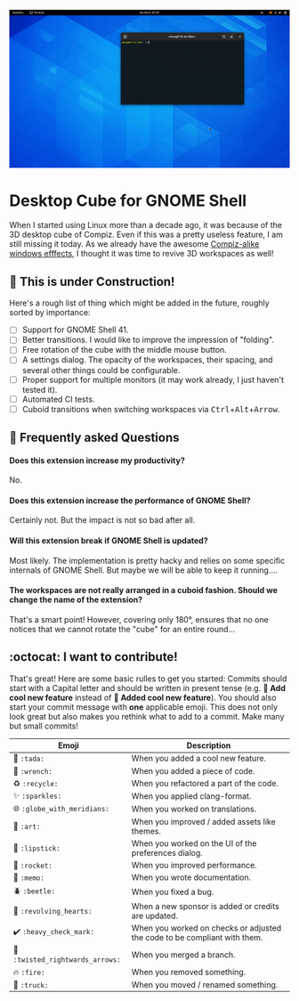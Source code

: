 <p align="center">
  <img src ="docs/pics/teaser.gif" />
</p>

# Desktop Cube for GNOME Shell

When I started using Linux more than a decade ago, it was because of the 3D desktop cube of Compiz.
Even if this was a pretty useless feature, I am still missing it today.
As we already have the awesome [Compiz-alike windows efffects](https://extensions.gnome.org/extension/2950/compiz-alike-windows-effect/), I thought it was time to revive 3D workspaces as well!

## :construction: This is under Construction!

Here's a rough list of thing which might be added in the future, roughly sorted by importance:

- [ ] Support for GNOME Shell 41.
- [ ] Better transitions. I would like to improve the impression of "folding".
- [ ] Free rotation of the cube with the middle mouse button.
- [ ] A settings dialog. The opacity of the workspaces, their spacing, and several other things could be configurable.
- [ ] Proper support for multiple monitors (it may work already, I just haven't tested it).
- [ ] Automated CI tests.
- [ ] Cuboid transitions when switching workspaces via <kbd>Ctrl</kbd>+<kbd>Alt</kbd>+<kbd>Arrow</kbd>.

## :exploding_head: Frequently asked Questions

#### Does this extension increase my productivity?

No.

#### Does this extension increase the performance of GNOME Shell?

Certainly not. But the impact is not so bad after all.

#### Will this extension break if GNOME Shell is updated?

Most likely. The implementation is pretty hacky and relies on some specific internals of GNOME Shell. But maybe we will be able to keep it running....

#### The workspaces are not really arranged in a cuboid fashion. Should we change the name of the extension?

That's a smart point! However, covering only 180°, ensures that no one notices that we cannot rotate the "cube" for an entire round...

## :octocat: I want to contribute!

That's great!
Here are some basic rulles to get you started:
Commits should start with a Capital letter and should be written in present tense (e.g. __:tada: Add cool new feature__ instead of __:tada: Added cool new feature__).
You should also start your commit message with **one** applicable emoji.
This does not only look great but also makes you rethink what to add to a commit. Make many but small commits!

Emoji | Description
------|------------
:tada: `:tada:` | When you added a cool new feature.
:wrench: `:wrench:` | When you added a piece of code.
:recycle: `:recycle:` | When you refactored a part of the code.
:sparkles: `:sparkles:` | When you applied clang-format.
:globe_with_meridians: `:globe_with_meridians:` | When you worked on translations.
:art: `:art:` | When you improved / added assets like themes.
:lipstick: `:lipstick:` | When you worked on the UI of the preferences dialog.
:rocket: `:rocket:` | When you improved performance.
:memo: `:memo:` | When you wrote documentation.
:beetle: `:beetle:` | When you fixed a bug.
:revolving_hearts: `:revolving_hearts:` | When a new sponsor is added or credits are updated.
:heavy_check_mark: `:heavy_check_mark:` | When you worked on checks or adjusted the code to be compliant with them.
:twisted_rightwards_arrows: `:twisted_rightwards_arrows:` | When you merged a branch.
:fire: `:fire:` | When you removed something.
:truck: `:truck:` | When you moved / renamed something.